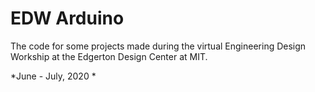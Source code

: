 # EDW Arduino
The code for some projects made during the virtual Engineering Design Workship at the Edgerton Design Center at MIT. 

*June - July, 2020 *
